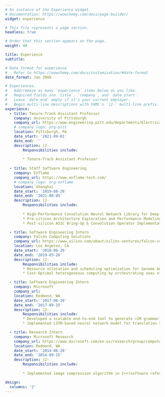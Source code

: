 ```yaml
---
# An instance of the Experience widget.
# Documentation: https://wowchemy.com/docs/page-builder/
widget: experience

# This file represents a page section.
headless: true

# Order that this section appears on the page.
weight: 40

title: Experience
subtitle:

# Date format for experience
#   Refer to https://wowchemy.com/docs/customization/#date-format
date_format: Jan 2006

# Experiences.
#   Add/remove as many `experience` items below as you like.
#   Required fields are `title`, `company`, and `date_start`.
#   Leave `date_end` empty if it's your current employer.
#   Begin multi-line descriptions with YAML's `|2-` multi-line prefix.
experience:
  - title: Tenure-Track Assistant Professor
    company: University of Pittsburgh
    company_url: https://www.engineering.pitt.edu/Departments/Electrical-Computer/
    # company_logo: org-pitt
    location: Pittsburgh, PA
    date_start: '2021-09-01'
    date_end: ''
    description: |2-
        Responsibilities include:
        
        * Tenure-Track Assistant Professor
        
  - title: Staff Software Engineering 
    company: Enflame
    company_url: https://www.enflame-tech.com/
    # company_logo: org-enflame
    location: Shanghai
    date_start: '2019-08-26'
    date_end: '2021-08-05'
    description: |2-
        Responsibilities include:
        
        * High-Performance Convolution Neural Network Library for Deep Learning ASIC Acclerator 
        * Pre-silicon Architecture Exploration and Performance Modeling 
        * Post-silicon ASIC Bring-Up & Convolution Operator Implementation 

  - title: Software Engineering Intern
    company: Falcon Computing Solutions
    company_url: https://www.xilinx.com/about/xilinx-ventures/falcon-computing.html
    location: Los Angeles, CA
    date_start: '2018-06-26'
    date_end: '2019-03-26'
    description: |2-
        Responsibilities include:
        * Resource allocation and scheduling optimization for Genome Analysis Toolkit(GATK4) in the cloud. 
        * Cost-Optimal heterogeneous computing by orchestrating seas of datacenter scale resources including computing (CPUs+GPU+FPGA accelerators), storage (HDD, SSD, local disk) 

  - title: Software Engineering Intern 
    company: Microsoft  
    company_url: 
    location: Redmond, WA
    date_start: '2017-06-26'
    date_end: '2017-09-15'
    description: |2-
        Responsibilities include:
        * Developed a scalable end-to-end tool to generate >2M grammar fixed (preposition, article and etc.) sentences from Wikipedia. 
        * Implemented LSTM-based neural network model for translation tasks  

  - title: Research Intern 
    company: Microsoft Research
    company_url: https://www.microsoft.com/en-us/research/group/computer-architecture-group/
    location: Redmond, WA 
    date_start: '2014-06-26'
    date_end: '2014-09-15'
    description: |2-
        Responsibilities include:
        
        * Implemented image compression algorithm in C++(software reference code) and also implemented hardware accelerator on FPGA

design:
  columns: '2'
---
```

